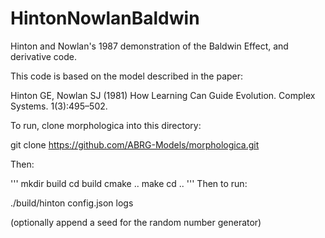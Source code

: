 # HintonNowlanBaldwin

Hinton and Nowlan's 1987 demonstration of the Baldwin Effect, and derivative code.

This code is based on the model described in the paper:

Hinton GE, Nowlan SJ (1981) How Learning Can Guide Evolution. Complex Systems. 1(3):495–502.

To run, clone morphologica into this directory:

git clone https://github.com/ABRG-Models/morphologica.git

Then: 

'''
mkdir build
cd build
cmake ..
make
cd ..
'''
Then to run:

./build/hinton config.json logs

(optionally append a seed for the random number generator)





